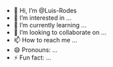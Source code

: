 - 👋 Hi, I’m @Luis-Rodes
- 👀 I’m interested in ...
- 🌱 I’m currently learning ...
- 💞️ I’m looking to collaborate on ...
- 📫 How to reach me ...
- 😄 Pronouns: ...
- ⚡ Fun fact: ...

<!---
Luis-Rodes/Luis-Rodes is a ✨ special ✨ repository because its `README.md` (this file) appears on your GitHub profile.
You can click the Preview link to take a look at your changes.
--->
